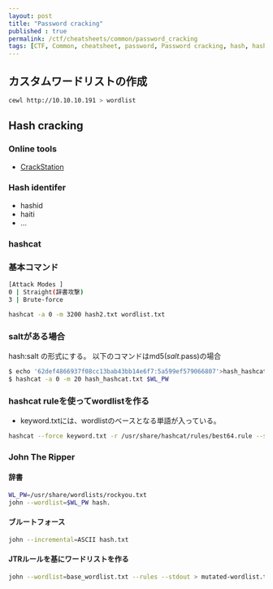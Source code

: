```yaml
---
layout: post
title: "Password cracking"
published : true
permalink: /ctf/cheatsheets/common/password_cracking
tags: [CTF, Common, cheatsheet, password, Password cracking, hash, hash cracking, cewl, hashcat, john]
---
```


## カスタムワードリストの作成
```sh
cewl http://10.10.10.191 > wordlist
```
## Hash cracking
### Online tools
- [CrackStation](https://crackstation.net/)

### Hash identifer
- hashid
- haiti
- ...

### hashcat
### 基本コマンド
```sh
[Attack Modes ]
0 | Straight(辞書攻撃)
3 | Brute-force
```
```sh
hashcat -a 0 -m 3200 hash2.txt wordlist.txt
```
### saltがある場合
hash:salt の形式にする。
以下のコマンドはmd5($salt.$pass)の場合
```sh
$ echo '62def4866937f08cc13bab43bb14e6f7:5a599ef579066807'>hash_hashcat.txt
$ hashcat -a 0 -m 20 hash_hashcat.txt $WL_PW
```
### hashcat ruleを使ってwordlistを作る
- keyword.txtには、wordlistのベースとなる単語が入っている。
```sh
hashcat --force keyword.txt -r /usr/share/hashcat/rules/best64.rule --stdout > wordlist.txt
```

### John The Ripper
#### 辞書
```sh
WL_PW=/usr/share/wordlists/rockyou.txt
john --wordlist=$WL_PW hash.
```
#### ブルートフォース
```sh
john --incremental=ASCII hash.txt
```
#### JTRルールを基にワードリストを作る
```sh
john --wordlist=base_wordlist.txt --rules --stdout > mutated-wordlist.txt
```
